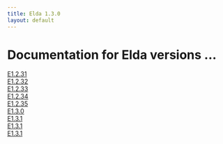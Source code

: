 ```yaml
---
title: Elda 1.3.0
layout: default
---
```


Documentation for Elda versions ...
===================================

<div><a href="E1.2.31">E1.2.31</a></div>
<div><a href="E1.2.32">E1.2.32</a></div>
<div><a href="E1.2.33">E1.2.33</a></div>
<div><a href="E1.2.34">E1.2.34</a></div>
<div><a href="E1.2.35">E1.2.35</a></div>
<div><a href="E1.3.0">E1.3.0</a></div>
<div><a href="E1.3.1">E1.3.1</a></div>
<div><a href="E1.3.2">E1.3.1</a></div>
<div><a href="E1.3.3">E1.3.1</a></div>




